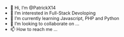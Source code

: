 - 👋 Hi, I’m @PatrickX14
- 👀 I’m interested in Full-Stack Devoloping
- 🌱 I’m currently learning Javascript, PHP and Python
- 💞️ I’m looking to collaborate on ...
- 📫 How to reach me ...

<!---
PatrickX14/PatrickX14 is a ✨ special ✨ repository because its `README.md` (this file) appears on your GitHub profile.
You can click the Preview link to take a look at your changes.
--->
